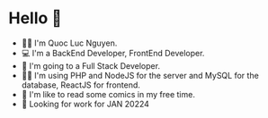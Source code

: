 # Hello 👋
* 🙎‍♂️ I'm Quoc Luc Nguyen.
* 💻 I'm a BackEnd Developer, FrontEnd Developer.
* 👣 I'm going to a Full Stack Developer.
* 👨‍💻 I'm using PHP and NodeJS for the server and MySQL for the database, ReactJS for frontend.
* 💭 I'm like to read some comics in my free time.
* 💼 Looking for work for JAN 20224
